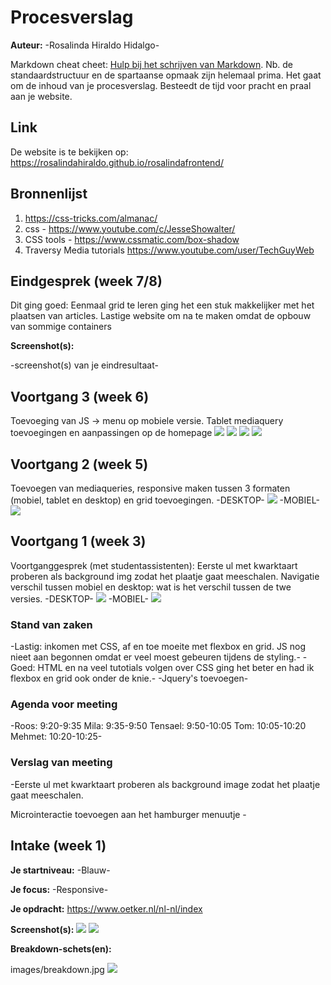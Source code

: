# Procesverslag

**Auteur:** -Rosalinda Hiraldo Hidalgo-

Markdown cheat cheet: [Hulp bij het schrijven van Markdown](https://github.com/adam-p/markdown-here/wiki/Markdown-Cheatsheet). Nb. de standaardstructuur en de spartaanse opmaak zijn helemaal prima. Het gaat om de inhoud van je procesverslag. Besteedt de tijd voor pracht en praal aan je website.

## Link

De website is te bekijken op:
https://rosalindahiraldo.github.io/rosalindafrontend/

## Bronnenlijst

1. https://css-tricks.com/almanac/
2. css - https://www.youtube.com/c/JesseShowalter/
3. CSS tools - https://www.cssmatic.com/box-shadow
4. Traversy Media tutorials https://www.youtube.com/user/TechGuyWeb

## Eindgesprek (week 7/8)

Dit ging goed: Eenmaal grid te leren ging het een stuk makkelijker met het plaatsen van articles. Lastige website om na te maken omdat de opbouw van sommige containers

**Screenshot(s):**

-screenshot(s) van je eindresultaat-

## Voortgang 3 (week 6)

Toevoeging van JS -> menu op mobiele versie. Tablet mediaquery toevoegingen en aanpassingen op de homepage
<img src="images/voortgang3_desktop.png">
<img src="images/voortgang3_tablet.jpg">
<img src="images/voortgang3a_mobile.png">
<img src="images/voortgang3b_mobile.png">

## Voortgang 2 (week 5)

Toevoegen van mediaqueries, responsive maken tussen 3 formaten (mobiel, tablet en desktop) en grid toevoegingen.
-DESKTOP-
<img src="images/voortgang2_desktop.jpg">
-MOBIEL-
<img src="images/voortgang2_mobiel.jpg">

## Voortgang 1 (week 3)

Voortganggesprek (met studentassistenten): Eerste ul met kwarktaart proberen als background img zodat het plaatje gaat meeschalen. Navigatie verschil tussen mobiel en desktop: wat is het verschil tussen de twe versies.
-DESKTOP-
<img src="images/voortgang1_desktop.png">
-MOBIEL-
<img src="images/screenshot_voortgang1.png">

### Stand van zaken

-Lastig: inkomen met CSS, af en toe moeite met flexbox en grid. JS nog nieet aan begonnen omdat er veel moest gebeuren tijdens de styling.-
-Goed: HTML en na veel tutotials volgen over CSS ging het beter en had ik flexbox en grid ook onder de knie.-
-Jquery's toevoegen-

### Agenda voor meeting

-Roos: 9:20-9:35
Mila: 9:35-9:50
Tensael: 9:50-10:05
Tom: 10:05-10:20
Mehmet: 10:20-10:25-

### Verslag van meeting

-Eerste ul met kwarktaart proberen als background image zodat het plaatje gaat meeschalen.

Microinteractie toevoegen aan het hamburger menuutje -

## Intake (week 1)

**Je startniveau:** -Blauw-

**Je focus:** -Responsive-

**Je opdracht:** https://www.oetker.nl/nl-nl/index

**Screenshot(s):**
<img src="images/screenshot-desktop.jpg">
<img src="images/screenshot-mobile.jpg">

**Breakdown-schets(en):**

images/breakdown.jpg
<img src="images/breakdown.jpg">
